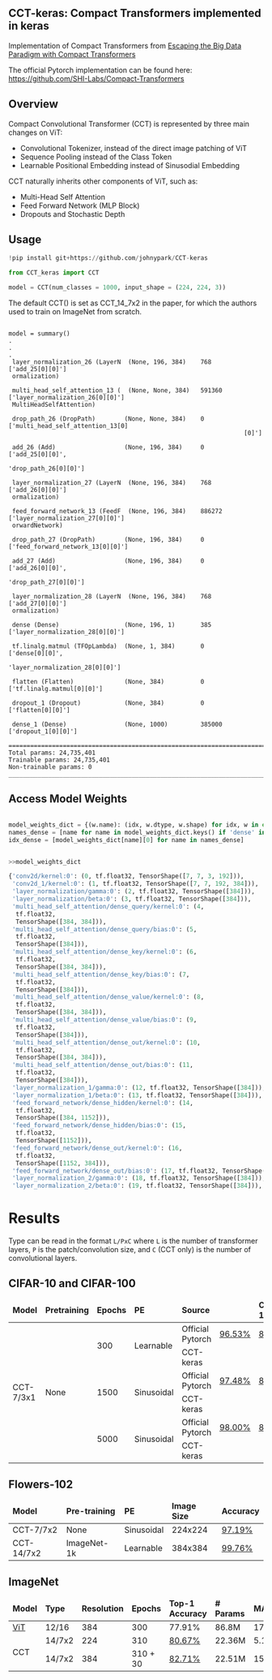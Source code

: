 ## CCT-keras: Compact Transformers implemented in keras
 
Implementation of Compact Transformers from [Escaping the Big Data Paradigm with Compact Transformers
](https://arxiv.org/abs/2104.05704)

The official Pytorch implementation can be found here: https://github.com/SHI-Labs/Compact-Transformers

## Overview 
Compact Convolutional Transformer (CCT) is represented by three main changes on ViT:
- Convolutional Tokenizer, instead of the direct image patching of ViT
- Sequence Pooling instead of the Class Token
- Learnable Positional Embedding instead of Sinusodial Embedding

CCT naturally inherits other components of ViT, such as:
- Multi-Head Self Attention
- Feed Forward Network (MLP Block)
- Dropouts and Stochastic Depth

## Usage
```python
!pip install git+https://github.com/johnypark/CCT-keras

from CCT_keras import CCT

model = CCT(num_classes = 1000, input_shape = (224, 224, 3))

```
The default CCT() is set as CCT_14_7x2 in the paper, for which the authors used to train on ImageNet from scratch.
```

model = summary()
.
.
.
 layer_normalization_26 (LayerN  (None, 196, 384)    768         ['add_25[0][0]']                 
 ormalization)                                                                                    
                                                                                                  
 multi_head_self_attention_13 (  (None, None, 384)   591360      ['layer_normalization_26[0][0]'] 
 MultiHeadSelfAttention)                                                                          
                                                                                                  
 drop_path_26 (DropPath)        (None, None, 384)    0           ['multi_head_self_attention_13[0]
                                                                 [0]']                            
                                                                                                  
 add_26 (Add)                   (None, 196, 384)     0           ['add_25[0][0]',                 
                                                                  'drop_path_26[0][0]']           
                                                                                                  
 layer_normalization_27 (LayerN  (None, 196, 384)    768         ['add_26[0][0]']                 
 ormalization)                                                                                    
                                                                                                  
 feed_forward_network_13 (FeedF  (None, 196, 384)    886272      ['layer_normalization_27[0][0]'] 
 orwardNetwork)                                                                                   
                                                                                                  
 drop_path_27 (DropPath)        (None, 196, 384)     0           ['feed_forward_network_13[0][0]']
                                                                                                  
 add_27 (Add)                   (None, 196, 384)     0           ['add_26[0][0]',                 
                                                                  'drop_path_27[0][0]']           
                                                                                                  
 layer_normalization_28 (LayerN  (None, 196, 384)    768         ['add_27[0][0]']                 
 ormalization)                                                                                    
                                                                                                  
 dense (Dense)                  (None, 196, 1)       385         ['layer_normalization_28[0][0]'] 
                                                                                                  
 tf.linalg.matmul (TFOpLambda)  (None, 1, 384)       0           ['dense[0][0]',                  
                                                                  'layer_normalization_28[0][0]'] 
                                                                                                  
 flatten (Flatten)              (None, 384)          0           ['tf.linalg.matmul[0][0]']       
                                                                                                  
 dropout_1 (Dropout)            (None, 384)          0           ['flatten[0][0]']                
                                                                                                  
 dense_1 (Dense)                (None, 1000)         385000      ['dropout_1[0][0]']              
                                                                                                  
==================================================================================================
Total params: 24,735,401
Trainable params: 24,735,401
Non-trainable params: 0
__________________________________________________________________________________________________

```

## Access Model Weights

```python

model_weights_dict = {(w.name): (idx, w.dtype, w.shape) for idx, w in enumerate(model.weights)}
names_dense = [name for name in model_weights_dict.keys() if 'dense' in name]
idx_dense = [model_weights_dict[name][0] for name in names_dense]


>>model_weights_dict

{'conv2d/kernel:0': (0, tf.float32, TensorShape([7, 7, 3, 192])),
 'conv2d_1/kernel:0': (1, tf.float32, TensorShape([7, 7, 192, 384])),
 'layer_normalization/gamma:0': (2, tf.float32, TensorShape([384])),
 'layer_normalization/beta:0': (3, tf.float32, TensorShape([384])),
 'multi_head_self_attention/dense_query/kernel:0': (4,
  tf.float32,
  TensorShape([384, 384])),
 'multi_head_self_attention/dense_query/bias:0': (5,
  tf.float32,
  TensorShape([384])),
 'multi_head_self_attention/dense_key/kernel:0': (6,
  tf.float32,
  TensorShape([384, 384])),
 'multi_head_self_attention/dense_key/bias:0': (7,
  tf.float32,
  TensorShape([384])),
 'multi_head_self_attention/dense_value/kernel:0': (8,
  tf.float32,
  TensorShape([384, 384])),
 'multi_head_self_attention/dense_value/bias:0': (9,
  tf.float32,
  TensorShape([384])),
 'multi_head_self_attention/dense_out/kernel:0': (10,
  tf.float32,
  TensorShape([384, 384])),
 'multi_head_self_attention/dense_out/bias:0': (11,
  tf.float32,
  TensorShape([384])),
 'layer_normalization_1/gamma:0': (12, tf.float32, TensorShape([384])),
 'layer_normalization_1/beta:0': (13, tf.float32, TensorShape([384])),
 'feed_forward_network/dense_hidden/kernel:0': (14,
  tf.float32,
  TensorShape([384, 1152])),
 'feed_forward_network/dense_hidden/bias:0': (15,
  tf.float32,
  TensorShape([1152])),
 'feed_forward_network/dense_out/kernel:0': (16,
  tf.float32,
  TensorShape([1152, 384])),
 'feed_forward_network/dense_out/bias:0': (17, tf.float32, TensorShape([384])),
 'layer_normalization_2/gamma:0': (18, tf.float32, TensorShape([384])),
 'layer_normalization_2/beta:0': (19, tf.float32, TensorShape([384])),

```


# Results
Type can be read in the format `L/PxC` where `L` is the number of transformer
layers, `P` is the patch/convolution size, and `C` (CCT only) is the number of
convolutional layers.

## CIFAR-10 and CIFAR-100

<table style="width:100%">
    <thead>
        <tr>
            <td><b>Model</b></td>
            <td><b>Pretraining</b></td> 
            <td><b>Epochs</b></td> 
            <td><b>PE</b></td>
	    <td><b>Source</b><td>
            <td><b>CIFAR-10</b></td> 
            <td><b>CIFAR-100</b></td> 
        </tr>
    </thead>
    <tbody>
        <tr>
            <td rowspan=6>CCT-7/3x1</td>
            <td rowspan=6>None</td>
            <td rowspan=2>300</td>
            <td rowspan=2>Learnable</td>
	    <td>Official Pytorch</td>
            <td><a href="https://shi-labs.com/projects/cct/checkpoints/pretrained/cct_7_3x1_32_cifar10_300epochs.pth">96.53%</a></td>
            <td><a href="https://shi-labs.com/projects/cct/checkpoints/pretrained/cct_7_3x1_32_cifar100_300epochs.pth">80.92%</a></td>
        </tr>
	<tr>    
	    <td>CCT-keras</td>
            <td> </td>
            <td> </td>
        </tr>
        <tr>
            <td rowspan=2>1500</td>
            <td rowspan=2>Sinusoidal</td>		
	    <td>Official Pytorch</td>
            <td><a href="https://shi-labs.com/projects/cct/checkpoints/pretrained/cct_7_3x1_32_sine_cifar10_1500epochs.pth">97.48%</a></td>
            <td><a href="https://shi-labs.com/projects/cct/checkpoints/pretrained/cct_7_3x1_32_sine_cifar100_1500epochs.pth">82.72%</a></td>
        </tr>
	<tr>    
	    <td>CCT-keras</td>
            <td> </td>
            <td> </td>
        </tr>
        <tr>
            <td rowspan=2>5000</td>
            <td rowspan=2>Sinusoidal</td>			
	    <td>Official Pytorch</td>
            <td><a href="https://shi-labs.com/projects/cct/checkpoints/pretrained/cct_7_3x1_32_sine_cifar10_5000epochs.pth">98.00%</a></td>
            <td><a href="https://shi-labs.com/projects/cct/checkpoints/pretrained/cct_7_3x1_32_sine_cifar100_5000epochs.pth">82.87%</a></td>
	</tr>
	<tr>    
	    <td>CCT-keras</td>
            <td> </td>
            <td> </td>
        </tr>
    </tbody>
</table>

## Flowers-102

<table style="width:100%">
    <thead>
        <tr>
            <td><b>Model</b></td>
            <td><b>Pre-training</b></td>
            <td><b>PE</b></td>
            <td><b>Image Size</b></td>
            <td><b>Accuracy</b></td>
        </tr>
    </thead>
    <tbody>
        <tr>
            <td>CCT-7/7x2</td>
            <td>None</td>
            <td>Sinusoidal</td>
            <td>224x224</td>
            <td><a href="https://shi-labs.com/projects/cct/checkpoints/pretrained/cct_7_7x2_224_flowers102.pth">97.19%</a></td>
        </tr>
        <tr>
            <td>CCT-14/7x2</td>
            <td>ImageNet-1k</td>
            <td>Learnable</td>
            <td>384x384</td>
            <td><a href="https://shi-labs.com/projects/cct/checkpoints/finetuned/cct_14_7x2_384_flowers102.pth">99.76%</a></td>
        </tr>
    </tbody>
</table>

## ImageNet

<table style="width:100%">
    <thead>
        <tr>
            <td><b>Model</b></td> 
            <td><b>Type</b></td> 
            <td><b>Resolution</b></td> 
            <td><b>Epochs</b></td> 
            <td><b>Top-1 Accuracy</b></td>
            <td><b># Params</b></td> 
            <td><b>MACs</b></td>
        </tr>
    </thead>
    <tbody>
        <tr>
            <td rowspan=1><a href="https://github.com/google-research/vision_transformer/">ViT</a></td>
            <td>12/16</td>
	        <td>384</td>
	        <td>300</td>
            <td>77.91%</td>
            <td>86.8M</td>
            <td>17.6G</td>
        </tr>
        <tr>
            <td rowspan=2>CCT</td>
            <td>14/7x2</td>
	        <td>224</td>
            <td>310</td>
            <td><a href="https://shi-labs.com/projects/cct/checkpoints/pretrained/cct_14_7x2_224_imagenet.pth">80.67%</a></td>
            <td>22.36M</td>
            <td>5.11G</td>
        </tr>
        <tr>
            <td>14/7x2</td>
	        <td>384</td>
            <td>310 + 30</td>
            <td><a href="https://shi-labs.com/projects/cct/checkpoints/finetuned/cct_14_7x2_384_imagenet.pth">82.71%</a></td>
            <td>22.51M</td>
            <td>15.02G</td>
        </tr>
    </tbody>
</table>
